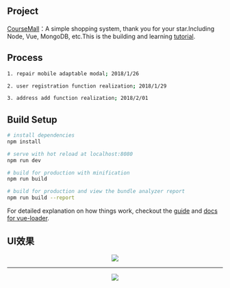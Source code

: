 ## Project

[CourseMall](http://mall.ythero.com)：A simple shopping system, thank you for your star.Including Node, Vue, MongoDB, etc.This is the building and learning [tutorial](http://blog.ythero.com/2017/12/Vue2.0-Node.js-MongoDB%E6%89%93%E9%80%A0%E5%95%86%E5%9F%8E%E7%B3%BB%E7%BB%9F/).

## Process

```bash
1. repair mobile adaptable modal; 2018/1/26

2. user registration function realization; 2018/1/29

3. address add function realization; 2018/2/01
```

## Build Setup

``` bash
# install dependencies
npm install

# serve with hot reload at localhost:8080
npm run dev

# build for production with minification
npm run build

# build for production and view the bundle analyzer report
npm run build --report
```

For detailed explanation on how things work, checkout the [guide](http://vuejs-templates.github.io/webpack/) and [docs for vue-loader](http://vuejs.github.io/vue-loader).

## UI效果

<div align=center><img src="http://gytblog.oss-cn-shenzhen.aliyuncs.com/other/1.jpg"/></div>

---

<div align=center><img src="http://gytblog.oss-cn-shenzhen.aliyuncs.com/other/1.png"/></div>